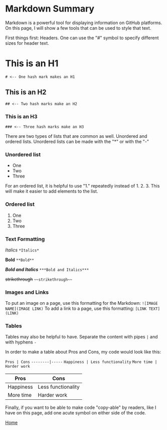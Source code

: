 # Markdown Summary

Markdown is a powerful tool for displaying information on GitHub platforms. On this page, I will show a few tools that can be used to style that text.

First things first: Headers. One can use the "#" symbol to specify different sizes for header text. 

# This is an H1
```# <-- One hash mark makes an H1```
## This is an H2
```## <-- Two hash marks make an H2```
### This is an H3
```### <-- Three hash marks make an H3```

There are two types of lists that are common as well. Unordered and ordered lists. Unordered lists can be made with the "\*" or with the "-"

### Unordered list
* One
* Two
* Three

For an ordered list, it is helpful to use "1." repeatedly instead of 1. 2. 3. This will make it easier to add elements to the list. 

### Ordered list
1. One
1. Two
1. Three

### Text Formatting

*Italics*
```*Italics*```

**Bold**
```**Bold**```

***Bold and Italics***
```***Bold and Italics***```

~~strikethrough~~
```~~strikethrough~~```

### Images and Links

To put an image on a page, use this formatting for the Markdown:
```![IMAGE NAME](IMAGE LINK)```
To add a link to a page, use this formatting:
```[LINK TEXT](LINK)```

### Tables

Tables may also be helpful to have. Separate the content with pipes ```|``` and with hyphens ```-``` 

In order to make a table about Pros and Cons, my code would look like this:

```Pros | Cons```
```--------|-----```
```Happiness | Less functionality```
```More time | Harder work```

Pros | Cons
--------|-----
Happiness | Less functionality
More time | Harder work

Finally, if you want to be able to make code "copy-able" by readers, like I have on this page, add one acute symbol on either side of the code.

[Home](README.md)
